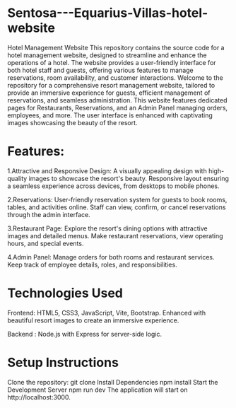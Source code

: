 # Sentosa---Equarius-Villas-hotel-website

Hotel Management Website
This repository contains the source code for a hotel management website, designed to streamline and enhance the operations of a hotel. The website provides a user-friendly interface for both hotel staff and guests, offering various features to manage reservations, room availability, and customer interactions.
Welcome to the repository for a comprehensive resort management website, tailored to provide an immersive experience for guests, efficient management of reservations, and seamless administration. This website features dedicated pages for Restaurants, Reservations, and an Admin Panel managing orders, employees, and more. The user interface is enhanced with captivating images showcasing the beauty of the resort.

# Features:
1.Attractive and Responsive Design:
A visually appealing design with high-quality images to showcase the resort's beauty.
Responsive layout ensuring a seamless experience across devices, from desktops to mobile phones.

2.Reservations:
User-friendly reservation system for guests to book rooms, tables, and activities online.
Staff can view, confirm, or cancel reservations through the admin interface.

3.Restaurant Page:
Explore the resort's dining options with attractive images and detailed menus.
Make restaurant reservations, view operating hours, and special events.

4.Admin Panel:
Manage orders for both rooms and restaurant services.
Keep track of employee details, roles, and responsibilities.

# Technologies Used 
Frontend:
HTML5, CSS3, JavaScript, Vite, Bootstrap.
Enhanced with beautiful resort images to create an immersive experience.

Backend :
Node.js with Express for server-side logic.

# Setup Instructions
Clone the repository: git clone 
Install Dependencies
npm install
Start the Development Server npm run dev
The application will start on http://localhost:3000.

